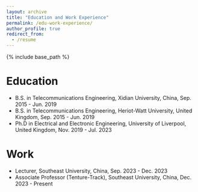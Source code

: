```yaml
---
layout: archive
title: "Education and Work Experience"
permalink: /edu-work-experience/
author_profile: true
redirect_from:
  - /resume
---
```


{% include base_path %}

Education
======
- B.S. in Telecommunications Engineering, Xidian University, China, Sep. 2015 - Jun. 2019
- B.S. in Telecommunications Engineering, Heriot-Watt University, United Kingdom, Sep. 2015 - Jun. 2019
- Ph.D in Electrical and Electronic Engineering, University of Liverpool, United Kingdom, Nov. 2019 - Jul. 2023


Work
======
- Lecturer, Southeast University, China, Sep. 2023 - Dec. 2023
- Associate Professor (Tenture-Track), Southeast University, China, Dec. 2023 - Present 


<!-- Work experience
======
* Summer 2015: Research Assistant
  * Github University
  * Duties included: Tagging issues
  * Supervisor: Professor Git

* Fall 2015: Research Assistant
  * Github University
  * Duties included: Merging pull requests
  * Supervisor: Professor Hub -->
  
<!-- Skills
======
* Skill 1
* Skill 2
  * Sub-skill 2.1
  * Sub-skill 2.2
  * Sub-skill 2.3
* Skill 3 -->

<!-- Publications
======
  <ul>{% for post in site.publications %}
    {% include archive-single-cv.html %}
  {% endfor %}</ul>
  
Talks
======
  <ul>{% for post in site.talks %}
    {% include archive-single-talk-cv.html %}
  {% endfor %}</ul>
  
Teaching
======
  <ul>{% for post in site.teaching %}
    {% include archive-single-cv.html %}
  {% endfor %}</ul>
  
Service and leadership
======
* Currently signed in to 43 different slack teams -->
